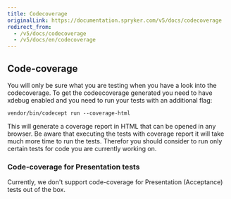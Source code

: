 ```yaml
---
title: Codecoverage
originalLink: https://documentation.spryker.com/v5/docs/codecoverage
redirect_from:
  - /v5/docs/codecoverage
  - /v5/docs/en/codecoverage
---
```


## Code-coverage
You will only be sure what you are testing when you have a look into the codecoverage. To get the codeecoverage generated you need to have xdebug enabled and you need to run your tests with an additional flag:

`vendor/bin/codecept run --coverage-html`

This will generate a coverage report in HTML that can be opened in any browser. Be aware that executing the tests with coverage report it will take much more time to run the tests. Therefor you should consider to run only certain tests for code you are currently working on.

### Code-coverage for Presentation tests
Currently, we don't support code-coverage for Presentation (Acceptance) tests out of the box.
